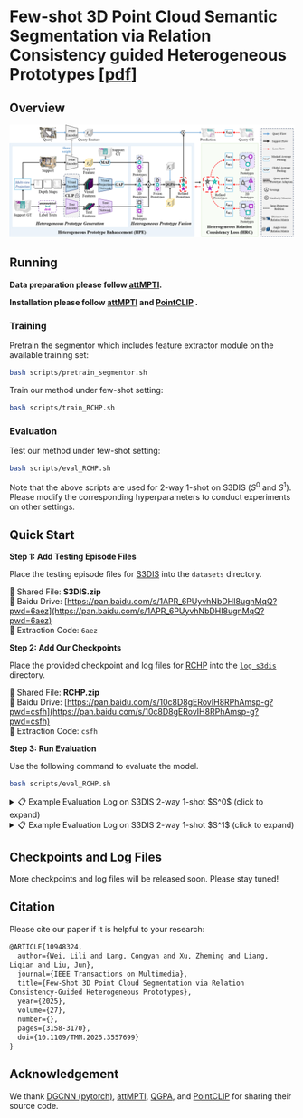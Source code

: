 # Few-shot 3D Point Cloud Semantic Segmentation via Relation Consistency guided Heterogeneous Prototypes [[pdf](https://ieeexplore.ieee.org/stamp/stamp.jsp?tp=&arnumber=10948324)]


## Overview

![framework](framework3d.png)



## Running 

**Data preparation please follow [attMPTI](https://github.com/Na-Z/attMPTI).**

**Installation please follow [attMPTI](https://github.com/Na-Z/attMPTI) and [PointCLIP](https://github.com/ZrrSkywalker/PointCLIP) .**


### Training

Pretrain the segmentor which includes feature extractor module on the available training set:

```bash
bash scripts/pretrain_segmentor.sh
```

Train our method under few-shot setting:

```bash
bash scripts/train_RCHP.sh
```

### Evaluation

Test our method under few-shot setting:

```bash
bash scripts/eval_RCHP.sh
```

Note that the above scripts are used for 2-way 1-shot on S3DIS ($S^0$ and $S^1$). Please modify the corresponding hyperparameters to conduct experiments on other settings. 


## Quick Start

**Step 1: Add Testing Episode Files**

Place the testing episode files for [S3DIS](#) into the `datasets` directory.

📁 Shared File: **S3DIS.zip**  
🔗 Baidu Drive: [https://pan.baidu.com/s/1APR_6PUyvhNbDHI8ugnMqQ?pwd=6aez](https://pan.baidu.com/s/1APR_6PUyvhNbDHI8ugnMqQ?pwd=6aez)  
🔑 Extraction Code: `6aez`

**Step 2: Add Our Checkpoints**

Place the provided checkpoint and log files for [RCHP](#) into the [`log_s3dis`](https://github.com/lily-wei0211/RCHP/tree/main/log_s3dis) directory.

📁 Shared File: **RCHP.zip**  
🔗 Baidu Drive: [https://pan.baidu.com/s/10c8D8gERovIH8RPhAmsp-g?pwd=csfh](https://pan.baidu.com/s/10c8D8gERovIH8RPhAmsp-g?pwd=csfh)  
🔑 Extraction Code: `csfh`

**Step 3: Run Evaluation**

Use the following command to evaluate the model.

```bash
bash scripts/eval_RCHP.sh
```

<details><summary>📋 Example Evaluation Log on S3DIS 2-way 1-shot $S^0$ (click to expand)</summary>
<pre style="white-space: pre-wrap;">
[Eval] Iter: 100 | Loss: 1.0533 | ACC: 0.9326 | 2024-08-10 13:21:38.014235
[Eval] Iter: 200 | Loss: 1.5929 | ACC: 0.8042 | 2024-08-10 13:22:37.980587
[Eval] Iter: 300 | Loss: 0.8993 | ACC: 0.8479 | 2024-08-10 13:23:09.869580
[Eval] Iter: 400 | Loss: 0.7140 | ACC: 0.9441 | 2024-08-10 13:24:10.499792
[Eval] Iter: 500 | Loss: 1.1024 | ACC: 0.8337 | 2024-08-10 13:24:42.185983
[Eval] Iter: 600 | Loss: 0.6583 | ACC: 0.9490 | 2024-08-10 13:25:39.814339
[Eval] Iter: 700 | Loss: 1.0158 | ACC: 0.8059 | 2024-08-10 13:26:15.002902
[Eval] Iter: 800 | Loss: 1.4702 | ACC: 0.7383 | 2024-08-10 13:27:08.139206
[Eval] Iter: 900 | Loss: 1.1131 | ACC: 0.9045 | 2024-08-10 13:27:48.081734
[Eval] Iter: 1000 | Loss: 1.5233 | ACC: 0.7219 | 2024-08-10 13:28:36.645118
[Eval] Iter: 1100 | Loss: 1.5226 | ACC: 0.7642 | 2024-08-10 13:29:20.406276
[Eval] Iter: 1200 | Loss: 1.1966 | ACC: 0.9148 | 2024-08-10 13:30:04.941568
[Eval] Iter: 1300 | Loss: 0.5124 | ACC: 0.9380 | 2024-08-10 13:30:54.752465
[Eval] Iter: 1400 | Loss: 0.5750 | ACC: 0.9629 | 2024-08-10 13:31:33.943071
[Eval] Iter: 1500 | Loss: 2.2027 | ACC: 0.7297 | 2024-08-10 13:32:27.766669
*****Test Classes: [3, 11, 10, 0, 8, 4]*****  
----- [class 0]  IoU: 0.715767 -----  
----- [class 1]  IoU: 0.474932 -----  
----- [class 2]  IoU: 0.724127 -----  
----- [class 3]  IoU: 0.734209 -----  
----- [class 4]  IoU: 0.571884 -----  
----- [class 5]  IoU: 0.837250 -----  
----- [class 6]  IoU: 0.707857 -----  

=====[TEST] Loss: 1.4090 | Mean IoU: 0.675043 =====
</pre>
</details>


<details><summary>📋 Example Evaluation Log on S3DIS 2-way 1-shot $S^1$     (click to expand)</summary>
<pre style="white-space: pre-wrap;">
[Eval] Iter: 100 | Loss: 0.9784 | ACC: 0.9463 | 2024-08-10 13:15:17.832706
[Eval] Iter: 200 | Loss: 0.6016 | ACC: 0.9517 | 2024-08-10 13:15:57.000090
[Eval] Iter: 300 | Loss: 0.9990 | ACC: 0.9055 | 2024-08-10 13:16:57.724862
[Eval] Iter: 400 | Loss: 1.3111 | ACC: 0.8167 | 2024-08-10 13:17:30.574353
[Eval] Iter: 500 | Loss: 2.4800 | ACC: 0.4656 | 2024-08-10 13:18:29.042038
[Eval] Iter: 600 | Loss: 0.9078 | ACC: 0.8582 | 2024-08-10 13:19:03.548966
[Eval] Iter: 700 | Loss: 1.4342 | ACC: 0.8320 | 2024-08-10 13:19:57.532313
[Eval] Iter: 800 | Loss: 2.9380 | ACC: 0.7354 | 2024-08-10 13:20:38.388914
[Eval] Iter: 900 | Loss: 0.7226 | ACC: 0.9097 | 2024-08-10 13:21:26.564371
[Eval] Iter: 1000 | Loss: 0.6154 | ACC: 0.9597 | 2024-08-10 13:22:11.489195
[Eval] Iter: 1100 | Loss: 1.0837 | ACC: 0.7888 | 2024-08-10 13:22:54.670297
[Eval] Iter: 1200 | Loss: 1.0722 | ACC: 0.9736 | 2024-08-10 13:23:43.359266
[Eval] Iter: 1300 | Loss: 1.0356 | ACC: 0.7861 | 2024-08-10 13:24:23.053158
[Eval] Iter: 1400 | Loss: 2.5793 | ACC: 0.3159 | 2024-08-10 13:25:15.799816
[Eval] Iter: 1500 | Loss: 1.3327 | ACC: 0.8572 | 2024-08-10 13:25:51.272607
*****Test Classes: [6, 1, 9, 7, 2, 5]*****
----- [class 0]  IoU: 0.799492 -----
----- [class 1]  IoU: 0.779033 -----
----- [class 2]  IoU: 0.722976 -----
----- [class 3]  IoU: 0.841781 -----
----- [class 4]  IoU: 0.694548 -----
----- [class 5]  IoU: 0.662916 -----
----- [class 6]  IoU: 0.764256 -----

=====[TEST] Loss: 1.0739 | Mean IoU: 0.744252 =====
</pre>
</details>

## Checkpoints and Log Files
More checkpoints and log files will be released soon. Please stay tuned!

## Citation
Please cite our paper if it is helpful to your research:

    @ARTICLE{10948324,
      author={Wei, Lili and Lang, Congyan and Xu, Zheming and Liang, Liqian and Liu, Jun},
      journal={IEEE Transactions on Multimedia}, 
      title={Few-Shot 3D Point Cloud Segmentation via Relation Consistency-Guided Heterogeneous Prototypes}, 
      year={2025},
      volume={27},
      number={},
      pages={3158-3170},
      doi={10.1109/TMM.2025.3557699}
    }




## Acknowledgement
We thank [DGCNN (pytorch)](https://github.com/WangYueFt/dgcnn/tree/master/pytorch), [attMPTI](https://github.com/Na-Z/attMPTI), [QGPA](https://github.com/heshuting555/PAP-FZS3D), and [PointCLIP](https://github.com/ZrrSkywalker/PointCLIP) for sharing their source code.
